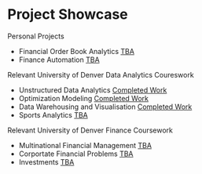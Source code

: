 # Project Showcase

Personal Projects
- Financial Order Book Analytics [TBA](TBA)
- Finance Automation [TBA](TBA)


Relevant University of Denver Data Analytics Coureswork
- Unstructured Data Analytics [Completed Work](https://github.com/EvanElzenberger/UnstructuredDataAnalytics/blob/main/README.md)
- Optimization Modeling [Completed Work](https://github.com/EvanElzenberger/OptimizationModeling)
- Data Warehousing and Visualisation [Completed Work](https://github.com/EvanElzenberger/DataWarehousing)
- Sports Analytics [TBA](TBA)


Relevant University of Denver Finance Coursework 
- Multinational Financial Management [TBA](TBA)
- Corportate Financial Problems [TBA](TBA)
- Investments [TBA](TBA)
